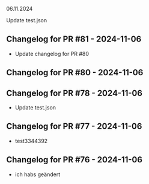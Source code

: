 06.11.2024

Update test.json
## Changelog for PR #81 - 2024-11-06

- Update changelog for PR #80
## Changelog for PR #80 - 2024-11-06


## Changelog for PR #78 - 2024-11-06

- Update test.json
## Changelog for PR #77 - 2024-11-06

- test3344392
## Changelog for PR #76 - 2024-11-06

- ich habs geändert

